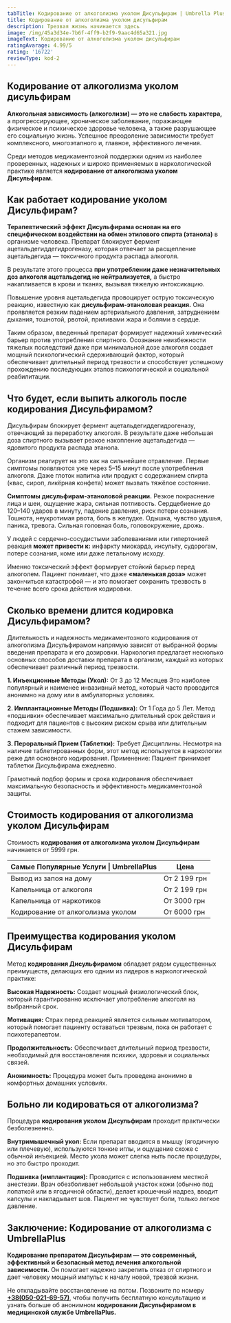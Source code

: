 ```yaml
---
tabTitle: Кодирование от алкоголизма уколом Дисульфирам | Umbrella Plus | От 5999 грн
title: Кодирование от алкоголизма уколом дисульфирам
description: Трезвая жизнь начинается здесь
image: /img/45a3d34e-7b6f-4ff9-b2f9-9aac4d65a321.jpg
imageText: Кодирование от алкоголизма уколом дисульфирам
ratingAvarage: 4.99/5
rating: '16722'
reviewType: kod-2
---
```


## Кодирование от алкоголизма уколом дисульфирам

**Алкогольная зависимость (алкоголизм) — это не слабость характера,** а прогрессирующее, хроническое заболевание, поражающее физическое и психическое здоровье человека, а также разрушающее его социальную жизнь. Успешное преодоление зависимости требует комплексного, многоэтапного и, главное, эффективного лечения.

Среди методов медикаментозной поддержки одним из наиболее проверенных, надежных и широко применяемых в наркологической практике является **кодирование от алкоголизма уколом Дисульфирам.**

## Как работает кодирование уколом Дисульфирам?

**Терапевтический эффект Дисульфирама основан на его специфическом воздействии на обмен этилового спирта (этанола)** в организме человека. Препарат блокирует фермент ацетальдегиддегидрогеназу, которая отвечает за расщепление ацетальдегида — токсичного продукта распада алкоголя.

В результате этого процесса **при употреблении даже незначительных доз алкоголя ацетальдегид не нейтрализуется,** а быстро накапливается в крови и тканях, вызывая тяжелую интоксикацию.

Повышение уровня ацетальдегида провоцирует острую токсическую реакцию, известную как **дисульфирам-этаноловая реакция.** Она проявляется резким падением артериального давления, затруднением дыхания, тошнотой, рвотой, приливами жара и болями в сердце.

Таким образом, введенный препарат формирует надежный химический барьер против употребления спиртного. Осознание неизбежности тяжелых последствий даже при минимальной дозе алкоголя создает мощный психологический сдерживающий фактор, который обеспечивает длительный период трезвости и способствует успешному прохождению последующих этапов психологической и социальной реабилитации.

## Что будет, если выпить алкоголь после кодирования Дисульфирамом?

Дисульфирам блокирует фермент ацетальдегиддегидрогеназу, отвечающий за переработку алкоголя. В результате даже небольшая доза спиртного вызывает резкое накопление ацетальдегида — ядовитого продукта распада этанола.

Организм реагирует на это как на сильнейшее отравление. Первые симптомы появляются уже через 5–15 минут после употребления алкоголя. Даже глоток напитка или продукт с содержанием спирта (квас, сироп, ликёрная конфета) может вызвать тяжёлое состояние.

**Симптомы дисульфирам-этаноловой реакции.** Резкое покраснение лица и шеи, ощущение жара, сильная потливость. Сердцебиение до 120–140 ударов в минуту, падение давления, риск потери сознания. Тошнота, неукротимая рвота, боль в желудке. Одышка, чувство удушья, паника, тревога. Сильная головная боль, головокружение, дрожь.

У людей с сердечно-сосудистыми заболеваниями или гипертонией реакция **может привести к:** инфаркту миокарда, инсульту, судорогам, потере сознания, коме или даже летальному исходу.

Именно токсический эффект формирует стойкий барьер перед алкоголем. Пациент понимает, что даже **«маленькая доза»** может закончиться катастрофой — и это помогает сохранить трезвость в течение всего срока действия кодировки.

## Сколько времени длится кодировка Дисульфирамом?

Длительность и надежность медикаментозного кодирования от алкоголизма Дисульфирамом напрямую зависят от выбранной формы введения препарата и его дозировки. Наркология предлагает несколько основных способов доставки препарата в организм, каждый из которых обеспечивает различный период трезвости.

**1. Инъекционные Методы (Укол):** От 3 до 12 Месяцев Это наиболее популярный и наименее инвазивный метод, который часто проводится анонимно на дому или в амбулаторных условиях.

**2. Имплантационные Методы (Подшивка):** От 1 Года до 5 Лет. Метод «подшивки» обеспечивает максимально длительный срок действия и подходит для пациентов с высоким риском срыва или длительным стажем зависимости.

**3. Пероральный Прием (Таблетки):** Требует Дисциплины. Несмотря на наличие таблетированных форм, этот метод используется в наркологии реже для основного кодирования. Применение: Пациент принимает таблетки Дисульфирама ежедневно.

Грамотный подбор формы и срока кодирования обеспечивает максимальную безопасность и эффективность медикаментозной защиты.

## Стоимость кодирования от алкоголизма уколом Дисульфирам

Стоимость **кодирования от алкоголизма уколом Дисульфирам** начинается от 5999 грн.

| Самые Популярные Услуги \| UmbrellaPlus | Цена         |
| --------------------------------------- | ------------ |
| Вывод из запоя на дому                  | От 2 199 грн |
| Капельница от алкоголя                  | От 2 199 грн |
| Капельница от наркотиков                | От 3000 грн  |
| Кодирование от алкоголизма уколом       | От 6000 грн  |

## Преимущества кодирования уколом Дисульфирам

Метод **кодирования Дисульфирамом** обладает рядом существенных преимуществ, делающих его одним из лидеров в наркологической практике:

**Высокая Надежность:** Создает мощный физиологический блок, который гарантированно исключает употребление алкоголя на выбранный срок.

**Мотивация:** Страх перед реакцией является сильным мотиватором, который помогает пациенту оставаться трезвым, пока он работает с психотерапевтом.

**Продолжительность:** Обеспечивает длительный период трезвости, необходимый для восстановления психики, здоровья и социальных связей.

**Анонимность:** Процедура может быть проведена анонимно в комфортных домашних условиях.

## Больно ли кодироваться от алкоголизма?

Процедура **кодирования уколом Дисульфирам** проходит практически безболезненно.

**Внутримышечный укол:** Если препарат вводится в мышцу (ягодичную или плечевую), используются тонкие иглы, и ощущение схоже с обычной инъекцией. Место укола может слегка ныть после процедуры, но это быстро проходит.

**Подшивка (имплантация):** Проводится с использованием местной анестезии. Врач обезболивает небольшой участок кожи (обычно под лопаткой или в ягодичной области), делает крошечный надрез, вводит капсулы и накладывает шов. Пациент не чувствует боли, только легкое давление.

## Заключение: Кодирование от алкоголизма с UmbrellaPlus

**Кодирование препаратом Дисульфирам — это современный, эффективный и безопасный метод лечения алкогольной зависимости.** Он помогает надежно закрепить отказ от спиртного и дает человеку мощный импульс к началу новой, трезвой жизни.

Не откладывайте восстановление на потом. Позвоните по номеру **[+38(050-021-69-57)](tel:0500216957)**, чтобы получить бесплатную консультацию и узнать больше об анонимном **кодировании Дисульфирамом в медицинской службе UmbrellaPlus.**

